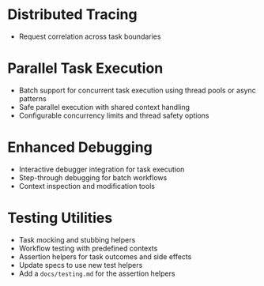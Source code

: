 # Distributed Tracing
- Request correlation across task boundaries

# Parallel Task Execution
- Batch support for concurrent task execution using thread pools or async patterns
- Safe parallel execution with shared context handling
- Configurable concurrency limits and thread safety options

# Enhanced Debugging
- Interactive debugger integration for task execution
- Step-through debugging for batch workflows
- Context inspection and modification tools

# Testing Utilities
- Task mocking and stubbing helpers
- Workflow testing with predefined contexts
- Assertion helpers for task outcomes and side effects
- Update specs to use new test helpers
- Add a `docs/testing.md` for the assertion helpers
